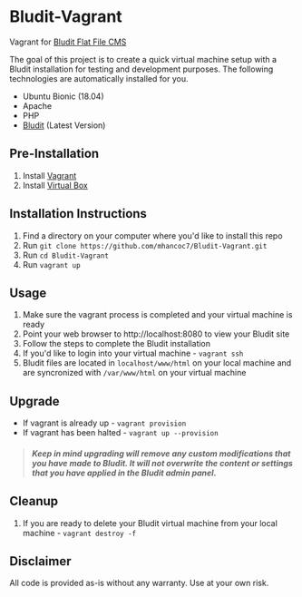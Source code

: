 # Bludit-Vagrant
Vagrant for [Bludit Flat File CMS](https://www.bludit.com/)

The goal of this project is to create a quick virtual machine setup with a Bludit installation for testing and development purposes. The following technologies are automatically installed for you.
* Ubuntu Bionic (18.04)
* Apache
* PHP
* [Bludit](https://www.bludit.com/) (Latest Version)

## Pre-Installation
1. Install [Vagrant](https://www.vagrantup.com/)
2. Install [Virtual Box](https://www.virtualbox.org/)

## Installation Instructions
1. Find a directory on your computer where you'd like to install this repo
2. Run `git clone https://github.com/mhancoc7/Bludit-Vagrant.git`
3. Run `cd Bludit-Vagrant`
4. Run `vagrant up`

## Usage
1. Make sure the vagrant process is completed and your virtual machine is ready
2. Point your web browser to http://localhost:8080 to view your Bludit site
3. Follow the steps to complete the Bludit installation
4. If you'd like to login into your virtual machine - `vagrant ssh` 
5. Bludit files are located in `localhost/www/html` on your local machine and are syncronized with `/var/www/html` on your virtual machine

## Upgrade
* If vagrant is already up - `vagrant provision`
* If vagrant has been halted - `vagrant up --provision`

> ####  *Keep in mind upgrading will remove any custom modifications that you have made to Bludit. It will not overwrite the content or settings that you have applied in the Bludit admin panel.*

## Cleanup
1. If you are ready to delete your Bludit virtual machine from your local machine - `vagrant destroy -f`

## Disclaimer
All code is provided as-is without any warranty. Use at your own risk.
